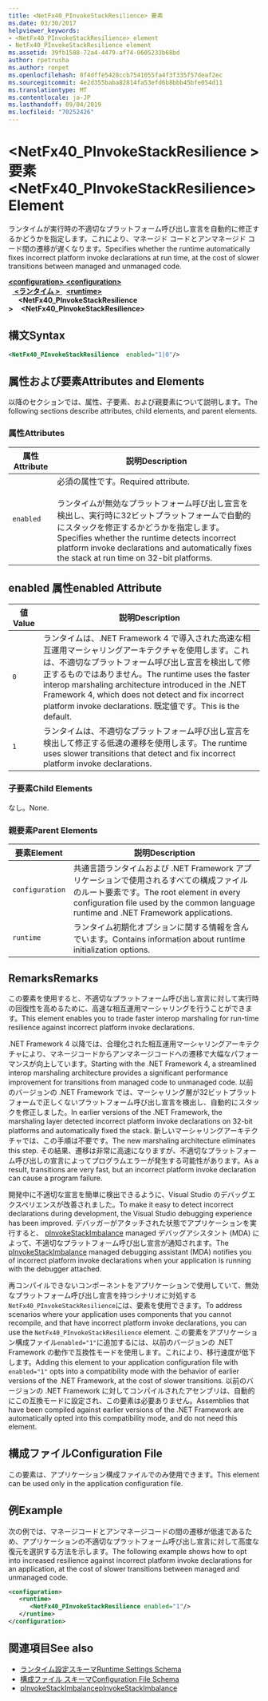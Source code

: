 ```yaml
---
title: <NetFx40_PInvokeStackResilience> 要素
ms.date: 03/30/2017
helpviewer_keywords:
- <NetFx40_PInvokeStackResilience> element
- NetFx40_PInvokeStackResilience element
ms.assetid: 39fb1588-72a4-4479-af74-0605233b68bd
author: rpetrusha
ms.author: ronpet
ms.openlocfilehash: 8f4dffe5428ccb7541055fa4f3f335f57deaf2ec
ms.sourcegitcommit: 4e2d355baba82814fa53efd6b8bbb45bfe054d11
ms.translationtype: MT
ms.contentlocale: ja-JP
ms.lasthandoff: 09/04/2019
ms.locfileid: "70252426"
---
```

# <a name="netfx40_pinvokestackresilience-element"></a><span data-ttu-id="e71a4-102">\<NetFx40_PInvokeStackResilience > 要素</span><span class="sxs-lookup"><span data-stu-id="e71a4-102">\<NetFx40_PInvokeStackResilience> Element</span></span>

<span data-ttu-id="e71a4-103">ランタイムが実行時の不適切なプラットフォーム呼び出し宣言を自動的に修正するかどうかを指定します。これにより、マネージド コードとアンマネージド コード間の遷移が遅くなります。</span><span class="sxs-lookup"><span data-stu-id="e71a4-103">Specifies whether the runtime automatically fixes incorrect platform invoke declarations at run time, at the cost of slower transitions between managed and unmanaged code.</span></span>

<span data-ttu-id="e71a4-104">[ **\<configuration>** ](../configuration-element.md)</span><span class="sxs-lookup"><span data-stu-id="e71a4-104">[**\<configuration>**](../configuration-element.md)</span></span>\
<span data-ttu-id="e71a4-105">&nbsp;&nbsp;[ **\<ランタイム >** ](runtime-element.md)</span><span class="sxs-lookup"><span data-stu-id="e71a4-105">&nbsp;&nbsp;[**\<runtime>**](runtime-element.md)</span></span>\
<span data-ttu-id="e71a4-106">&nbsp;&nbsp;&nbsp;&nbsp; **\<NetFx40_PInvokeStackResilience >**</span><span class="sxs-lookup"><span data-stu-id="e71a4-106">&nbsp;&nbsp;&nbsp;&nbsp;**\<NetFx40_PInvokeStackResilience>**</span></span>  

## <a name="syntax"></a><span data-ttu-id="e71a4-107">構文</span><span class="sxs-lookup"><span data-stu-id="e71a4-107">Syntax</span></span>

```xml
<NetFx40_PInvokeStackResilience  enabled="1|0"/>
```

## <a name="attributes-and-elements"></a><span data-ttu-id="e71a4-108">属性および要素</span><span class="sxs-lookup"><span data-stu-id="e71a4-108">Attributes and Elements</span></span>

<span data-ttu-id="e71a4-109">以降のセクションでは、属性、子要素、および親要素について説明します。</span><span class="sxs-lookup"><span data-stu-id="e71a4-109">The following sections describe attributes, child elements, and parent elements.</span></span>

### <a name="attributes"></a><span data-ttu-id="e71a4-110">属性</span><span class="sxs-lookup"><span data-stu-id="e71a4-110">Attributes</span></span>

|<span data-ttu-id="e71a4-111">属性</span><span class="sxs-lookup"><span data-stu-id="e71a4-111">Attribute</span></span>|<span data-ttu-id="e71a4-112">説明</span><span class="sxs-lookup"><span data-stu-id="e71a4-112">Description</span></span>|
|---------------|-----------------|
|`enabled`|<span data-ttu-id="e71a4-113">必須の属性です。</span><span class="sxs-lookup"><span data-stu-id="e71a4-113">Required attribute.</span></span><br /><br /> <span data-ttu-id="e71a4-114">ランタイムが無効なプラットフォーム呼び出し宣言を検出し、実行時に32ビットプラットフォームで自動的にスタックを修正するかどうかを指定します。</span><span class="sxs-lookup"><span data-stu-id="e71a4-114">Specifies whether the runtime detects incorrect platform invoke declarations and automatically fixes the stack at run time on 32-bit platforms.</span></span>|

## <a name="enabled-attribute"></a><span data-ttu-id="e71a4-115">enabled 属性</span><span class="sxs-lookup"><span data-stu-id="e71a4-115">enabled Attribute</span></span>

|<span data-ttu-id="e71a4-116">値</span><span class="sxs-lookup"><span data-stu-id="e71a4-116">Value</span></span>|<span data-ttu-id="e71a4-117">説明</span><span class="sxs-lookup"><span data-stu-id="e71a4-117">Description</span></span>|
|-----------|-----------------|
|`0`|<span data-ttu-id="e71a4-118">ランタイムは、.NET Framework 4 で導入された高速な相互運用マーシャリングアーキテクチャを使用します。これは、不適切なプラットフォーム呼び出し宣言を検出して修正するものではありません。</span><span class="sxs-lookup"><span data-stu-id="e71a4-118">The runtime uses the faster interop marshaling architecture introduced in the .NET Framework 4, which does not detect and fix incorrect platform invoke declarations.</span></span> <span data-ttu-id="e71a4-119">既定値です。</span><span class="sxs-lookup"><span data-stu-id="e71a4-119">This is the default.</span></span>|
|`1`|<span data-ttu-id="e71a4-120">ランタイムは、不適切なプラットフォーム呼び出し宣言を検出して修正する低速の遷移を使用します。</span><span class="sxs-lookup"><span data-stu-id="e71a4-120">The runtime uses slower transitions that detect and fix incorrect platform invoke declarations.</span></span>|

### <a name="child-elements"></a><span data-ttu-id="e71a4-121">子要素</span><span class="sxs-lookup"><span data-stu-id="e71a4-121">Child Elements</span></span>

<span data-ttu-id="e71a4-122">なし。</span><span class="sxs-lookup"><span data-stu-id="e71a4-122">None.</span></span>

### <a name="parent-elements"></a><span data-ttu-id="e71a4-123">親要素</span><span class="sxs-lookup"><span data-stu-id="e71a4-123">Parent Elements</span></span>

|<span data-ttu-id="e71a4-124">要素</span><span class="sxs-lookup"><span data-stu-id="e71a4-124">Element</span></span>|<span data-ttu-id="e71a4-125">説明</span><span class="sxs-lookup"><span data-stu-id="e71a4-125">Description</span></span>|
|-------------|-----------------|
|`configuration`|<span data-ttu-id="e71a4-126">共通言語ランタイムおよび .NET Framework アプリケーションで使用されるすべての構成ファイルのルート要素です。</span><span class="sxs-lookup"><span data-stu-id="e71a4-126">The root element in every configuration file used by the common language runtime and .NET Framework applications.</span></span>|
|`runtime`|<span data-ttu-id="e71a4-127">ランタイム初期化オプションに関する情報を含んでいます。</span><span class="sxs-lookup"><span data-stu-id="e71a4-127">Contains information about runtime initialization options.</span></span>|

## <a name="remarks"></a><span data-ttu-id="e71a4-128">Remarks</span><span class="sxs-lookup"><span data-stu-id="e71a4-128">Remarks</span></span>

<span data-ttu-id="e71a4-129">この要素を使用すると、不適切なプラットフォーム呼び出し宣言に対して実行時の回復性を高めるために、高速な相互運用マーシャリングを行うことができます。</span><span class="sxs-lookup"><span data-stu-id="e71a4-129">This element enables you to trade faster interop marshaling for run-time resilience against incorrect platform invoke declarations.</span></span>

<span data-ttu-id="e71a4-130">.NET Framework 4 以降では、合理化された相互運用マーシャリングアーキテクチャにより、マネージコードからアンマネージコードへの遷移で大幅なパフォーマンスが向上しています。</span><span class="sxs-lookup"><span data-stu-id="e71a4-130">Starting with the .NET Framework 4, a streamlined interop marshaling architecture provides a significant performance improvement for transitions from managed code to unmanaged code.</span></span> <span data-ttu-id="e71a4-131">以前のバージョンの .NET Framework では、マーシャリング層が32ビットプラットフォームで正しくないプラットフォーム呼び出し宣言を検出し、自動的にスタックを修正しました。</span><span class="sxs-lookup"><span data-stu-id="e71a4-131">In earlier versions of the .NET Framework, the marshaling layer detected incorrect platform invoke declarations on 32-bit platforms and automatically fixed the stack.</span></span> <span data-ttu-id="e71a4-132">新しいマーシャリングアーキテクチャでは、この手順は不要です。</span><span class="sxs-lookup"><span data-stu-id="e71a4-132">The new marshaling architecture eliminates this step.</span></span> <span data-ttu-id="e71a4-133">その結果、遷移は非常に高速になりますが、不適切なプラットフォーム呼び出しの宣言によってプログラムエラーが発生する可能性があります。</span><span class="sxs-lookup"><span data-stu-id="e71a4-133">As a result, transitions are very fast, but an incorrect platform invoke declaration can cause a program failure.</span></span>

<span data-ttu-id="e71a4-134">開発中に不適切な宣言を簡単に検出できるように、Visual Studio のデバッグエクスペリエンスが改善されました。</span><span class="sxs-lookup"><span data-stu-id="e71a4-134">To make it easy to detect incorrect declarations during development, the Visual Studio debugging experience has been improved.</span></span> <span data-ttu-id="e71a4-135">デバッガーがアタッチされた状態でアプリケーションを実行すると、 [pInvokeStackImbalance](../../../debug-trace-profile/pinvokestackimbalance-mda.md) managed デバッグアシスタント (MDA) によって、不適切なプラットフォーム呼び出し宣言が通知されます。</span><span class="sxs-lookup"><span data-stu-id="e71a4-135">The [pInvokeStackImbalance](../../../debug-trace-profile/pinvokestackimbalance-mda.md) managed debugging assistant (MDA) notifies you of incorrect platform invoke declarations when your application is running with the debugger attached.</span></span>

<span data-ttu-id="e71a4-136">再コンパイルできないコンポーネントをアプリケーションで使用していて、無効なプラットフォーム呼び出し宣言を持つシナリオに対処する`NetFx40_PInvokeStackResilience`には、要素を使用できます。</span><span class="sxs-lookup"><span data-stu-id="e71a4-136">To address scenarios where your application uses components that you cannot recompile, and that have incorrect platform invoke declarations, you can use the `NetFx40_PInvokeStackResilience` element.</span></span> <span data-ttu-id="e71a4-137">この要素をアプリケーション構成ファイル`enabled="1"`に追加するには、以前のバージョンの .NET Framework の動作で互換性モードを使用します。これにより、移行速度が低下します。</span><span class="sxs-lookup"><span data-stu-id="e71a4-137">Adding this element to your application configuration file with `enabled="1"` opts into a compatibility mode with the behavior of earlier versions of the .NET Framework, at the cost of slower transitions.</span></span> <span data-ttu-id="e71a4-138">以前のバージョンの .NET Framework に対してコンパイルされたアセンブリは、自動的にこの互換モードに設定され、この要素は必要ありません。</span><span class="sxs-lookup"><span data-stu-id="e71a4-138">Assemblies that have been compiled against earlier versions of the .NET Framework are automatically opted into this compatibility mode, and do not need this element.</span></span>

## <a name="configuration-file"></a><span data-ttu-id="e71a4-139">構成ファイル</span><span class="sxs-lookup"><span data-stu-id="e71a4-139">Configuration File</span></span>

<span data-ttu-id="e71a4-140">この要素は、アプリケーション構成ファイルでのみ使用できます。</span><span class="sxs-lookup"><span data-stu-id="e71a4-140">This element can be used only in the application configuration file.</span></span>

## <a name="example"></a><span data-ttu-id="e71a4-141">例</span><span class="sxs-lookup"><span data-stu-id="e71a4-141">Example</span></span>

<span data-ttu-id="e71a4-142">次の例では、マネージコードとアンマネージコードの間の遷移が低速であるため、アプリケーションの不適切なプラットフォーム呼び出し宣言に対して高度な復元を選択する方法を示します。</span><span class="sxs-lookup"><span data-stu-id="e71a4-142">The following example shows how to opt into increased resilience against incorrect platform invoke declarations for an application, at the cost of slower transitions between managed and unmanaged code.</span></span>

```xml
<configuration>
   <runtime>
      <NetFx40_PInvokeStackResilience enabled="1"/>
   </runtime>
</configuration>
```

## <a name="see-also"></a><span data-ttu-id="e71a4-143">関連項目</span><span class="sxs-lookup"><span data-stu-id="e71a4-143">See also</span></span>

- [<span data-ttu-id="e71a4-144">ランタイム設定スキーマ</span><span class="sxs-lookup"><span data-stu-id="e71a4-144">Runtime Settings Schema</span></span>](index.md)
- [<span data-ttu-id="e71a4-145">構成ファイル スキーマ</span><span class="sxs-lookup"><span data-stu-id="e71a4-145">Configuration File Schema</span></span>](../index.md)
- [<span data-ttu-id="e71a4-146">pInvokeStackImbalance</span><span class="sxs-lookup"><span data-stu-id="e71a4-146">pInvokeStackImbalance</span></span>](../../../debug-trace-profile/pinvokestackimbalance-mda.md)
